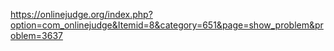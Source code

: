 https://onlinejudge.org/index.php?option=com_onlinejudge&Itemid=8&category=651&page=show_problem&problem=3637